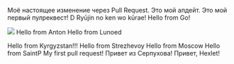 Моё настоящее изменение через Pull Request.
Это мой апдейт.
Это мой первый пулреквест!
D
Ryūjin no ken wo kūrae!
Hello from Go!

![](https://komarev.com/ghpvc/?username=hexlet-components)
Hello from Anton
Hello from Lunoed

Hello from Kyrgyzstan!!!
Hello from Strezhevoy
Hello from Moscow
Hello from SaintP
My first pull request!
Привет из Серпухова!
Привет, Hexlet!
